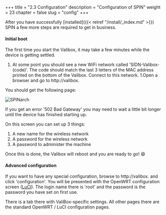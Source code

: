 +++
title = "2.3 Configuration"
description = "Configuration of SPIN"
weight = 23
chapter = false
slug = "config"
+++

After you have successfully [installed]({{< relref "/install/_index.md" >}}) SPIN a few more steps are required to get in business.


#### Initial boot

The first time you start the Valibox, it may take a few minutes while the device is getting settled.

1. At some point you should see a new WiFi network called 'SIDN-Valibox-(code)'. The code should match the last 3 letters of the MAC address printed on the bottom of the Valibox. Connect to this network.
1.Open a browser and go to http://valibox.

You should get the following page:

![SPINarch](/images/screenshot_setpass.png?width=40pc&classes=shadow "SPIN start")

If you get an error '502 Bad Gateway' you may need to wait a little bit longer until the device has finished starting up.

On this screen you can set up 3 things:

1. A new name for the wireless network
1. A password for the wireless network
1. A password to administer the machine

Once this is done, the Valibox will reboot and you are ready to go! :smile:

#### Advanced configuration
If you want to have any special configuration, browse to http://valibox. and click 'configuration'. You will be presented with the OpenWRT configuration screen ([LuCI](https://wiki.openwrt.org/doc/techref/luci#what_is_luci)). The login name there is 'root' and the password is the password you have set on first use.

There is a tab there with ValiBox-specific settings. All other pages there are the standard OpenWRT / LuCI configuration pages.
